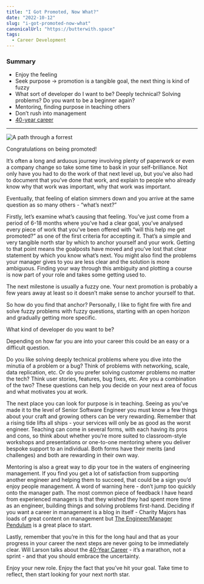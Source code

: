 ```yaml
---
title: "I Got Promoted, Now What?"
date: "2022-10-12"
slug: "i-got-promoted-now-what"
canonicalUrl: "https://butterwith.space"
tags:
  - Career Development
---
```



### Summary

- Enjoy the feeling
- Seek purpose → promotion is a tangible goal, the next thing is kind of fuzzy
- What sort of developer do I want to be? Deeply technical? Solving problems? Do you want to be a beginner again?
- Mentoring, finding purpose in teaching others
- Don’t rush into management
- [40-year career](https://lethain.com/forty-year-career/)

---
![A path through a forrest](/assets/blog/i-got-promoted-now-what/hero.jpg)

Congratulations on being promoted!

It’s often a long and arduous journey involving plenty of paperwork or even a company change so take some time to bask in your self-brilliance. Not only have you had to do the work of that next level up, but you’ve also had to document that you’ve done that work, and explain to people who already know why that work was important, why that work was important.

Eventually, that feeling of elation simmers down and you arrive at the same question as so many others - “what’s next?”

Firstly, let’s examine what’s causing that feeling. You’ve just come from a period of 6-18 months where you’ve had a clear goal, you’ve analysed every piece of work that you’ve been offered with “will this help me get promoted?” as one of the first criteria for accepting it. That’s a simple and very tangible north star by which to anchor yourself and your work. Getting to that point means the goalposts have moved and you’ve lost that clear statement by which you know what’s next. You might also find the problems your manager gives to you are less clear and the solution is more ambiguous. Finding your way through this ambiguity and plotting a course is now part of your role and takes some getting used to.

The next milestone is usually a fuzzy one. Your next promotion is probably a few years away at least so it doesn’t make sense to anchor yourself to that.

So how do you find that anchor? Personally, I like to fight fire with fire and solve fuzzy problems with fuzzy questions, starting with an open horizon and gradually getting more specific.

What kind of developer do you want to be?

Depending on how far you are into your career this could be an easy or a difficult question.

Do you like solving deeply technical problems where you dive into the minutia of a problem or a bug? Think of problems with networking, scale, data replication, etc. Or do you prefer solving customer problems no matter the tech? Think user stories, features, bug fixes, etc. Are you a combination of the two? These questions can help you decide on your next area of focus and what motivates you at work.

The next place you can look for purpose is in teaching. Seeing as you’ve made it to the level of Senior Software Engineer you must know a few things about your craft and growing others can be very rewarding. Remember that a rising tide lifts all ships - your services will only be as good as the worst engineer. Teaching can come in several forms, with each having its pros and cons, so think about whether you’re more suited to classroom-style workshops and presentations or one-to-one mentoring where you deliver bespoke support to an individual. Both forms have their merits (and challenges) and both are rewarding in their own way.

Mentoring is also a great way to dip your toe in the waters of engineering management. If you find you get a lot of satisfaction from supporting another engineer and helping them to succeed, that could be a sign you’d enjoy people management. A word of warning here - don’t jump too quickly onto the manager path. The most common piece of feedback I have heard from experienced managers is that they wished they had spent more time as an engineer, building things and solving problems first-hand. Deciding if you want a career in management is a blog in itself - Charity Majors has loads of great content on management but [The Engineer/Manager Pendulum](https://charity.wtf/2017/05/11/the-engineer-manager-pendulum/) is a great place to start.

Lastly, remember that you’re in this for the long haul and that as your progress in your career the next steps are never going to be immediately clear. Will Larson talks about the [40-Year Career](https://lethain.com/forty-year-career/) - it’s a marathon, not a sprint - and that you should embrace the uncertainty.

Enjoy your new role. Enjoy the fact that you’ve hit your goal. Take time to reflect, then start looking for your next north star.